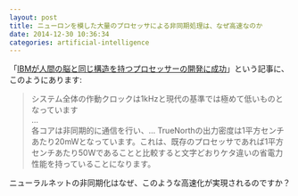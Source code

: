 ```yaml
---
layout: post
title: ニューロンを模した大量のプロセッサによる非同期処理は、なぜ高速なのか
date: 2014-12-30 10:36:34
categories: artificial-intelligence
---
```

<!-- {% raw %} -->
<p>「<a href="http://gigazine.net/news/20140808-ibm-brain-similar-processor-chip/" rel="nofollow">IBMが人間の脳と同じ構造を持つプロセッサーの開発に成功</a>」という記事に、このようにあります:</p>

<blockquote>
  <p>システム全体の作動クロックは1kHzと現代の基準では極めて低いものとなっています<br>
  ...<br>
  各コアは非同期的に通信を行い、... TrueNorthの出力密度は1平方センチあたり20mWとなっています。これは、既存のプロセッサであれば1平方センチあたり50Wであることと比較すると文字どおりケタ違いの省電力性能を持っていることになります。</p>
</blockquote>

<p>ニューラルネットの非同期化はなぜ、このような高速化が実現されるのですか？</p>
<!-- {% endraw %} -->
